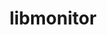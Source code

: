 ---
title: "libmonitor"
layout: cache
category: package
meta: {"versions": ["2018.07.18", "2019.05.31", "2020.10.15", "2021.04.27"], "compilers": ["gcc@10.3.0", "gcc@7.3.0", "gcc@7.3.1", "gcc@7.4.0", "gcc@7.5.0", "gcc@8.1.0", "gcc@8.3.1", "gcc@8.4.1", "gcc@9.3.0"]}
spec_files: 
 - spec-0.json
 - spec-1.json
 - spec-2.json
 - spec-3.json
 - spec-4.json
 - spec-5.json
 - spec-6.json
 - spec-7.json
 - spec-8.json
 - spec-9.json
 - spec-10.json
 - spec-11.json
 - spec-12.json
 - spec-13.json
 - spec-14.json
 - spec-15.json
 - spec-16.json
 - spec-17.json
 - spec-18.json
 - spec-19.json
 - spec-20.json
 - spec-21.json
 - spec-22.json
 - spec-23.json
 - spec-24.json
 - spec-25.json
 - spec-26.json
 - spec-27.json
 - spec-28.json
 - spec-29.json
 - spec-30.json
 - spec-31.json
 - spec-32.json
 - spec-33.json
 - spec-34.json
 - spec-35.json
 - spec-36.json
 - spec-37.json
 - spec-38.json
 - spec-39.json
 - spec-40.json
 - spec-41.json
 - spec-42.json
 - spec-43.json
 - spec-44.json
 - spec-45.json
 - spec-46.json
 - spec-47.json
 - spec-48.json
 - spec-49.json
 - spec-50.json
 - spec-51.json
 - spec-52.json
 - spec-53.json
 - spec-54.json
 - spec-55.json
 - spec-56.json
 - spec-57.json
 - spec-58.json
 - spec-59.json
 - spec-60.json
 - spec-61.json
 - spec-62.json
 - spec-63.json
 - spec-64.json
 - spec-65.json
 - spec-66.json
 - spec-67.json
 - spec-68.json
 - spec-69.json
 - spec-70.json
 - spec-71.json
 - spec-72.json
 - spec-73.json
 - spec-74.json
 - spec-75.json
 - spec-76.json
 - spec-77.json
 - spec-78.json
 - spec-79.json
 - spec-80.json
 - spec-81.json
 - spec-82.json
 - spec-83.json
 - spec-84.json
 - spec-85.json
 - spec-86.json
 - spec-87.json
 - spec-88.json
spec_names:
 - 'libmonitor@2019.05.31%gcc@8.1.0~bgq+hpctoolkit~krellpatch arch=linux-centos7-ppc64le'
 - 'libmonitor@2020.10.15%gcc@8.3.1~dlopen+hpctoolkit~krellpatch arch=linux-rhel8-ppc64le'
 - 'libmonitor@2019.05.31%gcc@9.3.0~bgq+hpctoolkit~krellpatch arch=linux-ubuntu20.04-ppc64le'
 - 'libmonitor@2020.10.15%gcc@7.5.0+dlopen+hpctoolkit~krellpatch arch=linux-ubuntu18.04-ppc64le'
 - 'libmonitor@2019.05.31%gcc@7.5.0+hpctoolkit~krellpatch arch=linux-ubuntu18.04-x86_64'
 - 'libmonitor@2019.05.31%gcc@9.3.0~bgq+hpctoolkit~krellpatch arch=linux-ubuntu20.04-x86_64'
 - 'libmonitor@2019.05.31%gcc@8.3.1+hpctoolkit~krellpatch arch=linux-rhel8-aarch64'
 - 'libmonitor@2021.04.27%gcc@7.5.0~commrank~dlopen+hpctoolkit arch=linux-ubuntu18.04-x86_64'
 - 'libmonitor@2018.07.18%gcc@7.4.0~bgq+hpctoolkit~krellpatch arch=linux-ubuntu18.04-x86_64'
 - 'libmonitor@2020.10.15%gcc@8.3.1~dlopen+hpctoolkit~krellpatch arch=linux-rhel8-x86_64'
 - 'libmonitor@2018.07.18%gcc@7.3.0~bgq+hpctoolkit~krellpatch arch=linux-rhel7-x86_64'
 - 'libmonitor@2019.05.31%gcc@8.3.1~bgq+hpctoolkit~krellpatch arch=linux-rhel8-ppc64le'
 - 'libmonitor@2018.07.18%gcc@7.3.0~bgq+hpctoolkit~krellpatch arch=linux-ubuntu18.04-x86_64'
 - 'libmonitor@2019.05.31%gcc@7.5.0+hpctoolkit~krellpatch arch=linux-ubuntu18.04-ppc64le'
 - 'libmonitor@2019.05.31%gcc@8.1.0+hpctoolkit~krellpatch arch=linux-rhel7-x86_64'
 - 'libmonitor@2021.04.27%gcc@10.3.0~commrank~dlopen+hpctoolkit arch=linux-ubuntu21.04-x86_64'
 - 'libmonitor@2018.07.18%gcc@7.3.0~bgq+hpctoolkit~krellpatch arch=linux-ubuntu18.04-ppc64le'
 - 'libmonitor@2019.05.31%gcc@7.3.0~bgq+hpctoolkit~krellpatch arch=linux-centos7-x86_64'
 - 'libmonitor@2021.04.27%gcc@8.3.1~dlopen+hpctoolkit~krellpatch arch=linux-rhel8-x86_64'
 - 'libmonitor@2021.04.27%gcc@8.3.1~dlopen+hpctoolkit~krellpatch arch=linux-rhel8-ppc64le'
 - 'libmonitor@2018.07.18%gcc@7.3.0~bgq+hpctoolkit~krellpatch arch=linux-rhel8-x86_64'
 - 'libmonitor@2020.10.15%gcc@8.1.0+dlopen+hpctoolkit~krellpatch arch=linux-rhel7-ppc64le'
 - 'libmonitor@2021.04.27%gcc@8.1.0~dlopen+hpctoolkit~krellpatch arch=linux-rhel7-ppc64le'
 - 'libmonitor@2020.10.15%gcc@7.5.0+dlopen+hpctoolkit~krellpatch arch=linux-ubuntu18.04-x86_64'
 - 'libmonitor@2021.04.27%gcc@9.3.0~commrank~dlopen+hpctoolkit arch=linux-ubuntu20.04-x86_64'
 - 'libmonitor@2021.04.27%gcc@9.3.0~commrank~dlopen+hpctoolkit arch=linux-ubuntu20.04-ppc64le'
 - 'libmonitor@2021.04.27%gcc@7.5.0~commrank~dlopen+hpctoolkit arch=linux-ubuntu18.04-ppc64le'
 - 'libmonitor@2018.07.18%gcc@7.3.0~bgq+hpctoolkit~krellpatch arch=linux-centos7-x86_64'
 - 'libmonitor@2019.05.31%gcc@8.3.1+hpctoolkit~krellpatch arch=linux-rhel8-ppc64le'
 - 'libmonitor@2020.10.15%gcc@8.1.0~dlopen+hpctoolkit~krellpatch arch=linux-rhel7-ppc64le'
 - 'libmonitor@2020.10.15%gcc@9.3.0+dlopen+hpctoolkit~krellpatch arch=linux-ubuntu20.04-ppc64le'
 - 'libmonitor@2019.05.31%gcc@7.3.0~bgq+hpctoolkit~krellpatch arch=linux-rhel8-x86_64'
 - 'libmonitor@2019.05.31%gcc@8.3.1~bgq+hpctoolkit~krellpatch arch=linux-centos8-ppc64le'
 - 'libmonitor@2021.04.27%gcc@8.3.1~commrank~dlopen+hpctoolkit arch=linux-rhel8-ppc64le'
 - 'libmonitor@2020.10.15%gcc@8.3.1+dlopen+hpctoolkit~krellpatch arch=linux-rhel8-ppc64le'
 - 'libmonitor@2021.04.27%gcc@9.3.0~dlopen+hpctoolkit~krellpatch arch=linux-rhel7-x86_64'
 - 'libmonitor@2020.10.15%gcc@8.1.0~dlopen+hpctoolkit~krellpatch arch=linux-rhel7-x86_64'
 - 'libmonitor@2020.10.15%gcc@7.3.1+dlopen+hpctoolkit~krellpatch arch=linux-amzn2-x86_64'
 - 'libmonitor@2019.05.31%gcc@8.1.0+hpctoolkit~krellpatch arch=linux-centos7-x86_64'
 - 'libmonitor@2019.05.31%gcc@7.3.0~bgq+hpctoolkit~krellpatch arch=linux-ubuntu18.04-ppc64le'
 - 'libmonitor@2018.07.18%gcc@7.3.0~bgq+hpctoolkit~krellpatch arch=linux-centos7-ppc64le'
 - 'libmonitor@2020.10.15%gcc@9.3.0+dlopen+hpctoolkit~krellpatch arch=linux-ubuntu20.04-x86_64'
 - 'libmonitor@2020.10.15%gcc@9.3.0~dlopen+hpctoolkit~krellpatch arch=linux-ubuntu20.04-ppc64le'
 - 'libmonitor@2019.05.31%gcc@8.3.1~bgq+hpctoolkit~krellpatch arch=linux-centos8-x86_64'
 - 'libmonitor@2019.05.31%gcc@7.5.0+hpctoolkit~krellpatch arch=linux-ubuntu18.04-ppc64le'
 - 'libmonitor@2021.04.27%gcc@8.4.1~commrank~dlopen+hpctoolkit arch=linux-rhel8-ppc64le'
 - 'libmonitor@2019.05.31%gcc@7.3.0~bgq+hpctoolkit~krellpatch arch=linux-rhel7-ppc64le'
 - 'libmonitor@2021.04.27%gcc@9.3.0~dlopen+hpctoolkit~krellpatch arch=linux-ubuntu20.04-x86_64'
 - 'libmonitor@2020.10.15%gcc@9.3.0~dlopen+hpctoolkit~krellpatch arch=linux-ubuntu20.04-x86_64'
 - 'libmonitor@2020.10.15%gcc@7.5.0~dlopen+hpctoolkit~krellpatch arch=linux-ubuntu18.04-x86_64'
 - 'libmonitor@2021.04.27%gcc@9.3.0~commrank~dlopen+hpctoolkit arch=linux-rhel7-ppc64le'
 - 'libmonitor@2020.10.15%gcc@8.3.1+dlopen+hpctoolkit~krellpatch arch=linux-rhel8-x86_64'
 - 'libmonitor@2021.04.27%gcc@7.5.0~dlopen+hpctoolkit~krellpatch arch=linux-ubuntu18.04-x86_64'
 - 'libmonitor@2019.05.31%gcc@8.1.0~bgq+hpctoolkit~krellpatch arch=linux-rhel7-x86_64'
 - 'libmonitor@2019.05.31%gcc@8.1.0~bgq+hpctoolkit~krellpatch arch=linux-rhel7-ppc64le'
 - 'libmonitor@2019.05.31%gcc@8.1.0+hpctoolkit~krellpatch arch=linux-rhel7-ppc64le'
 - 'libmonitor@2021.04.27%gcc@9.3.0~dlopen+hpctoolkit~krellpatch arch=linux-ubuntu20.04-ppc64le'
 - 'libmonitor@2019.05.31%gcc@7.3.0~bgq+hpctoolkit~krellpatch arch=linux-rhel7-x86_64'
 - 'libmonitor@2021.04.27%gcc@8.1.0~dlopen+hpctoolkit~krellpatch arch=linux-rhel7-x86_64'
 - 'libmonitor@2021.04.27%gcc@9.3.0~commrank~dlopen+hpctoolkit arch=linux-rhel7-x86_64'
 - 'libmonitor@2019.05.31%gcc@7.5.0~bgq+hpctoolkit~krellpatch arch=linux-ubuntu18.04-ppc64le'
 - 'libmonitor@2018.07.18%gcc@7.3.0~bgq+hpctoolkit~krellpatch arch=linux-centos8-x86_64'
 - 'libmonitor@2019.05.31%gcc@7.5.0+hpctoolkit~krellpatch arch=linux-ubuntu18.04-x86_64'
 - 'libmonitor@2019.05.31%gcc@8.3.1+hpctoolkit~krellpatch arch=linux-rhel8-x86_64'
 - 'libmonitor@2019.05.31%gcc@8.1.0+hpctoolkit~krellpatch arch=linux-rhel7-ppc64le'
 - 'libmonitor@2019.05.31%gcc@8.1.0~bgq+hpctoolkit~krellpatch arch=linux-centos7-x86_64'
 - 'libmonitor@2019.05.31%gcc@9.3.0+hpctoolkit~krellpatch arch=linux-ubuntu20.04-ppc64le'
 - 'libmonitor@2021.04.27%gcc@8.3.1~commrank~dlopen+hpctoolkit arch=linux-rhel8-x86_64'
 - 'libmonitor@2019.05.31%gcc@9.3.0+hpctoolkit~krellpatch arch=linux-ubuntu20.04-x86_64'
 - 'libmonitor@2019.05.31%gcc@7.3.0~bgq+hpctoolkit~krellpatch arch=linux-ubuntu18.04-x86_64'
 - 'libmonitor@2021.04.27%gcc@7.5.0~dlopen+hpctoolkit~krellpatch arch=linux-ubuntu18.04-ppc64le'
 - 'libmonitor@2021.04.27%gcc@9.3.0~commrank~dlopen+hpctoolkit arch=cray-cnl7-haswell'
 - 'libmonitor@2020.10.15%gcc@7.5.0~dlopen+hpctoolkit~krellpatch arch=linux-ubuntu18.04-ppc64le'
 - 'libmonitor@2019.05.31%gcc@7.5.0~bgq+hpctoolkit~krellpatch arch=linux-ubuntu18.04-x86_64'
 - 'libmonitor@2019.05.31%gcc@7.5.0+hpctoolkit~krellpatch arch=linux-ubuntu18.04-aarch64'
 - 'libmonitor@2018.07.18%gcc@8.3.1~bgq+hpctoolkit~krellpatch arch=linux-rhel8-ppc64le'
 - 'libmonitor@2019.05.31%gcc@8.1.0+hpctoolkit~krellpatch arch=linux-rhel7-power8le'
 - 'libmonitor@2021.04.27%gcc@8.4.1~commrank~dlopen+hpctoolkit arch=linux-rhel8-x86_64'
 - 'libmonitor@2019.05.31%gcc@7.3.0~bgq+hpctoolkit~krellpatch arch=linux-centos8-x86_64'
 - 'libmonitor@2020.10.15%gcc@8.1.0+dlopen+hpctoolkit~krellpatch arch=linux-rhel7-x86_64'
 - 'libmonitor@2021.04.27%gcc@9.3.0~dlopen+hpctoolkit~krellpatch arch=linux-rhel7-ppc64le'
 - 'libmonitor@2019.05.31%gcc@7.5.0+hpctoolkit~krellpatch arch=linux-ubuntu18.04-power8le'
 - 'libmonitor@2019.05.31%gcc@8.1.0+hpctoolkit~krellpatch arch=linux-rhel7-x86_64'
 - 'libmonitor@2021.04.27%gcc@10.3.0~commrank~dlopen+hpctoolkit arch=linux-ubuntu21.04-ppc64le'
 - 'libmonitor@2019.05.31%gcc@8.3.1+hpctoolkit~krellpatch arch=linux-centos8-x86_64'
 - 'libmonitor@2019.05.31%gcc@8.1.0+hpctoolkit~krellpatch arch=linux-centos7-ppc64le'
 - 'libmonitor@2019.05.31%gcc@8.3.1~bgq+hpctoolkit~krellpatch arch=linux-rhel8-x86_64'
 - 'libmonitor@2018.07.18%gcc@8.3.1~bgq+hpctoolkit~krellpatch arch=linux-centos8-ppc64le'
 - 'libmonitor@2018.07.18%gcc@7.3.0~bgq+hpctoolkit~krellpatch arch=linux-rhel7-ppc64le'
---